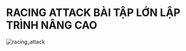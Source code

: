 # RACING ATTACK BÀI TẬP LỚN LẬP TRÌNH NÂNG CAO



![racing_attack](https://github.com/user-attachments/assets/309ab30d-fc24-499f-a21b-d52df8d2a99b)

